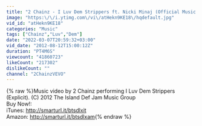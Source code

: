 ```yaml
---
title: "2 Chainz - I Luv Dem Strippers ft. Nicki Minaj (Official Music Video) (Explicit)"
image: "https:\/\/i.ytimg.com\/vi\/atHekn9KE18\/hqdefault.jpg"
vid_id: "atHekn9KE18"
categories: "Music"
tags: ["Chainz","Luv","Dem"]
date: "2022-03-07T20:59:32+03:00"
vid_date: "2012-08-12T15:00:12Z"
duration: "PT4M6S"
viewcount: "41860723"
likeCount: "217302"
dislikeCount: ""
channel: "2ChainzVEVO"
---
```

{% raw %}Music video by 2 Chainz performing I Luv Dem Strippers (Explicit). (C) 2012 The Island Def Jam Music Group<br />Buy Now!:<br />iTunes: <a rel="nofollow" target="blank" href="http://smarturl.it/btsdlxit">http://smarturl.it/btsdlxit</a><br />Amazon: <a rel="nofollow" target="blank" href="http://smarturl.it/btsdlxam">http://smarturl.it/btsdlxam</a>{% endraw %}

